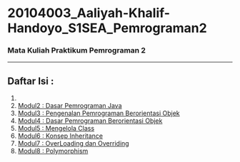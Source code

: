 # 20104003_Aaliyah-Khalif-Handoyo_S1SEA_Pemrograman2
### Mata Kuliah Praktikum Pemrograman 2

<hr>

## Daftar Isi :
1.
2.  [Modul2 : Dasar Pemrograman Java](https://github.com/kucing31/20104003_Aaliyah-Khalif-Handoyo_S1SEA_Pemrograman2/tree/Modul0)
3.  [Modul3 : Pengenalan Pemrograman Berorientasi Objek](https://github.com/kucing31/20104003_Aaliyah-Khalif-Handoyo_S1SEA_Pemrograman2/tree/Modul3)
4.  [Modul4 : Dasar Pemrograman Berorientasi Objek](https://github.com/kucing31/20104003_Aaliyah-Khalif-Handoyo_S1SEA_Pemrograman2/tree/Modul4)
5.  [Modul5 : Mengelola Class](https://github.com/kucing31/20104003_Aaliyah-Khalif-Handoyo_S1SEA_Pemrograman2/tree/Modul5)
6.  [Modul6 : Konsep Inheritance](https://github.com/kucing31/20104003_Aaliyah-Khalif-Handoyo_S1SEA_Pemrograman2/tree/Modul6)
7.  [Modul7 : OverLoading dan Overriding](https://github.com/kucing31/20104003_Aaliyah-Khalif-Handoyo_S1SEA_Pemrograman2/tree/Modul7)
8.  [Modul8 : Polymorphism](https://github.com/kucing31/20104003_Aaliyah-Khalif-Handoyo_S1SEA_Pemrograman2/tree/Modul8)
